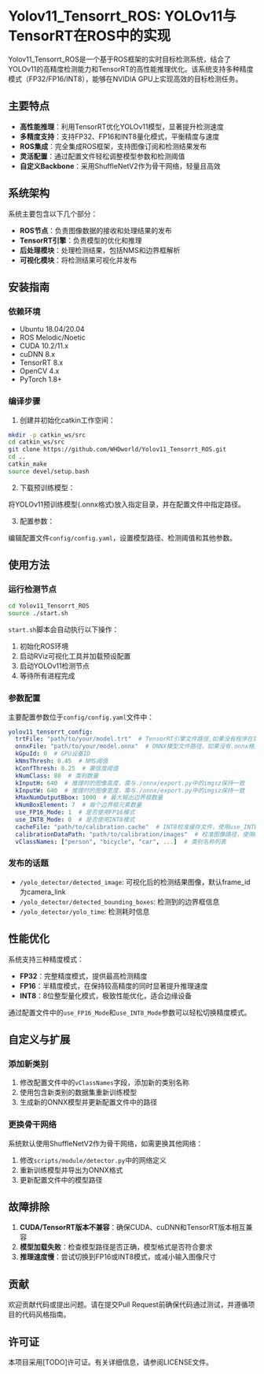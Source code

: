 # Yolov11_Tensorrt_ROS: YOLOv11与TensorRT在ROS中的实现

Yolov11_Tensorrt_ROS是一个基于ROS框架的实时目标检测系统，结合了YOLOv11的高精度检测能力和TensorRT的高性能推理优化。该系统支持多种精度模式（FP32/FP16/INT8），能够在NVIDIA GPU上实现高效的目标检测任务。

## 主要特点

- **高性能推理**：利用TensorRT优化YOLOv11模型，显著提升检测速度
- **多精度支持**：支持FP32、FP16和INT8量化模式，平衡精度与速度
- **ROS集成**：完全集成ROS框架，支持图像订阅和检测结果发布
- **灵活配置**：通过配置文件轻松调整模型参数和检测阈值
- **自定义Backbone**：采用ShuffleNetV2作为骨干网络，轻量且高效

## 系统架构

系统主要包含以下几个部分：

- **ROS节点**：负责图像数据的接收和处理结果的发布
- **TensorRT引擎**：负责模型的优化和推理
- **后处理模块**：处理检测结果，包括NMS和边界框解析
- **可视化模块**：将检测结果可视化并发布

## 安装指南

### 依赖环境

- Ubuntu 18.04/20.04
- ROS Melodic/Noetic
- CUDA 10.2/11.x
- cuDNN 8.x
- TensorRT 8.x
- OpenCV 4.x
- PyTorch 1.8+

### 编译步骤

1. 创建并初始化catkin工作空间：

```bash
mkdir -p catkin_ws/src
cd catkin_ws/src
git clone https://github.com/WHDworld/Yolov11_Tensorrt_ROS.git
cd ..
catkin_make
source devel/setup.bash
```

2. 下载预训练模型：

将YOLOv11预训练模型(.onnx格式)放入指定目录，并在配置文件中指定路径。

3. 配置参数：

编辑配置文件`config/config.yaml`，设置模型路径、检测阈值和其他参数。

## 使用方法

### 运行检测节点

```bash
cd Yolov11_Tensorrt_ROS
source ./start.sh
```

`start.sh`脚本会自动执行以下操作：
1. 初始化ROS环境
2. 启动RViz可视化工具并加载预设配置
3. 启动YOLOv11检测节点
4. 等待所有进程完成

### 参数配置

主要配置参数位于`config/config.yaml`文件中：

```yaml
yolov11_tensorrt_config:
  trtFile: "path/to/your/model.trt"  # TensorRT引擎文件路径,如果没有程序在第一次运行时会自动生成（需要等待较长时间，生成的文件目录在设置的output_path目录下）
  onnxFile: "path/to/your/model.onnx"  # ONNX模型文件路径，如果没有.onnx格式模型，可以使用目录./onnx/export.py文件将自己的模型导出为.onnx格式
  kGpuId: 0  # GPU设备ID
  kNmsThresh: 0.45  # NMS阈值
  kConfThresh: 0.25  # 置信度阈值
  kNumClass: 80  # 类别数量
  kInputH: 640  # 推理时的图像高度，需与./onnx/export.py中的imgsz保持一致
  kInputW: 640  # 推理时的图像宽度，需与./onnx/export.py中的imgsz保持一致
  kMaxNumOutputBbox: 1000  # 最大输出边界框数量
  kNumBoxElement: 7  # 每个边界框元素数量
  use_FP16_Mode: 1  # 是否使用FP16模式
  use_INT8_Mode: 0  # 是否使用INT8模式
  cacheFile: "path/to/calibration.cache"  # INT8校准缓存文件，使用use_INT8_Mode时需要设置
  calibrationDataPath: "path/to/calibration/images"  # 校准图像路径，使用use_INT8_Mode时需要设置
  vClassNames: ["person", "bicycle", "car", ...]  # 类别名称列表
```

### 发布的话题

- `/yolo_detector/detected_image`: 可视化后的检测结果图像，默认frame_id为camera_link
- `/yolo_detector/detected_bounding_boxes`: 检测到的边界框信息
- `/yolo_detector/yolo_time`: 检测耗时信息

## 性能优化

系统支持三种精度模式：

- **FP32**：完整精度模式，提供最高检测精度
- **FP16**：半精度模式，在保持较高精度的同时显著提升推理速度
- **INT8**：8位整型量化模式，极致性能优化，适合边缘设备

通过配置文件中的`use_FP16_Mode`和`use_INT8_Mode`参数可以轻松切换精度模式。

## 自定义与扩展

### 添加新类别

1. 修改配置文件中的`vClassNames`字段，添加新的类别名称
2. 使用包含新类别的数据集重新训练模型
3. 生成新的ONNX模型并更新配置文件中的路径

### 更换骨干网络

系统默认使用ShuffleNetV2作为骨干网络，如需更换其他网络：

1. 修改`scripts/module/detector.py`中的网络定义
2. 重新训练模型并导出为ONNX格式
3. 更新配置文件中的模型路径

## 故障排除

1. **CUDA/TensorRT版本不兼容**：确保CUDA、cuDNN和TensorRT版本相互兼容
2. **模型加载失败**：检查模型路径是否正确，模型格式是否符合要求
3. **推理速度慢**：尝试切换到FP16或INT8模式，或减小输入图像尺寸

## 贡献

欢迎贡献代码或提出问题。请在提交Pull Request前确保代码通过测试，并遵循项目的代码风格指南。

## 许可证

本项目采用[TODO]许可证。有关详细信息，请参阅LICENSE文件。
